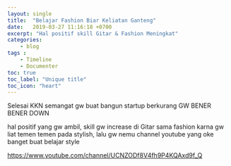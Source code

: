 ```yaml
---
layout: single
title:  "Belajar Fashion Biar Keliatan Ganteng"
date:   2019-03-27 11:16:18 +0700
excerpt: "Hal positif skill Gitar & Fashion Meningkat"
categories:
    - blog
tags :
    - Timeline
    - Documenter
toc: true
toc_label: "Unique title"
toc_icon: "heart"
---
```


Selesai KKN semangat gw buat bangun startup berkurang
GW BENER BENER DOWN

hal positif yang gw ambil, skill gw increase di Gitar sama fashion
karna gw liat temen temen pada stylish, lalu gw nemu channel youtube yang oke banget buat belajar style

https://www.youtube.com/channel/UCNZODf8V4fh9P4KQAxd9f_Q
